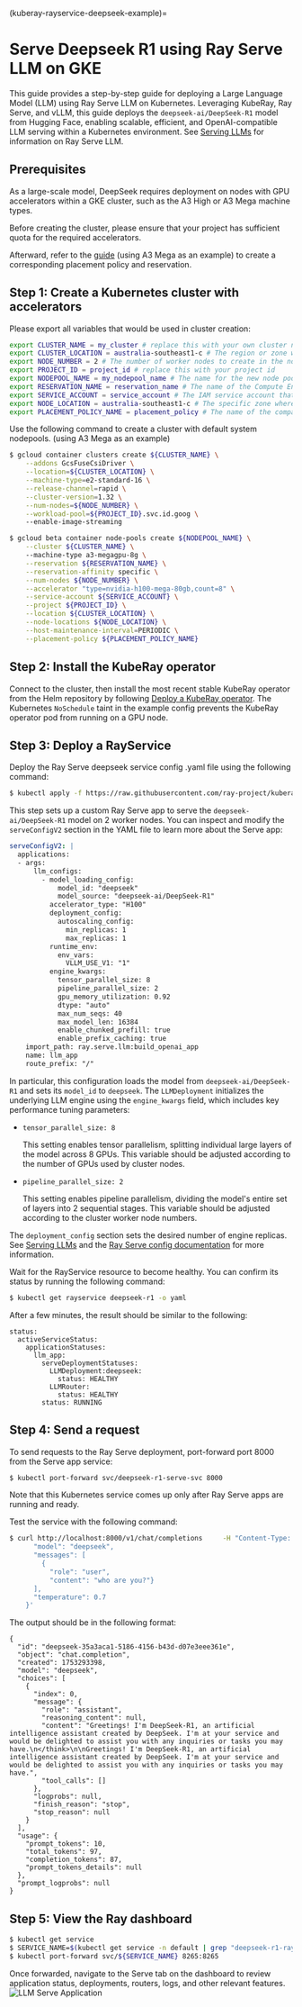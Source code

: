 (kuberay-rayservice-deepseek-example)=

# Serve Deepseek R1 using Ray Serve LLM on GKE

This guide provides a step-by-step guide for deploying a Large Language Model (LLM) using Ray Serve LLM on Kubernetes. Leveraging KubeRay, Ray Serve, and vLLM, this guide deploys the  `deepseek-ai/DeepSeek-R1` model from Hugging Face, enabling scalable, efficient, and OpenAI-compatible LLM serving within a Kubernetes environment. See [Serving LLMs](serving_llms) for information on Ray Serve LLM.

## Prerequisites
As a large-scale model, DeepSeek requires deployment on nodes with GPU accelerators within a GKE cluster, such as the A3 High or A3 Mega machine types.

Before creating the cluster, please ensure that your project has sufficient quota for the required accelerators.

Afterward, refer to the [guide](https://cloud.google.com/cluster-toolkit/docs/deploy/deploy-a3-mega-cluster#create-reservation) (using A3 Mega as an example) to create a corresponding placement policy and reservation.

## Step 1: Create a Kubernetes cluster with accelerators
Please export all variables that would be used in cluster creation:

```sh
export CLUSTER_NAME = my_cluster # replace this with your own cluster name
export CLUSTER_LOCATION = australia-southeast1-c # The region or zone where your GKE cluster is located (e.g., us-central1 or us-central1-a).
export NODE_NUMBER = 2 # The number of worker nodes to create in the node pool, ideally should be >=2.
export PROJECT_ID = project_id # replace this with your project id
export NODEPOOL_NAME = my_nodepool_name # The name for the new node pool you are creating.
export RESERVATION_NAME = reservation_name # The name of the Compute Engine reservation to ensure capacity for your nodes.
export SERVICE_ACCOUNT = service_account # The IAM service account that the nodes will use for permissions.
export NODE_LOCATION = australia-southeast1-c # The specific zone where the nodes in this node pool will be created.
export PLACEMENT_POLICY_NAME = placement_policy # The name of the compact placement policy.
```
Use the following command to create a cluster with default system nodepools. (using A3 Mega as an example)

```sh
$ gcloud container clusters create ${CLUSTER_NAME} \
    --addons GcsFuseCsiDriver \
    --location=${CLUSTER_LOCATION} \
    --machine-type=e2-standard-16 \
    --release-channel=rapid \
    --cluster-version=1.32 \
    --num-nodes=${NODE_NUMBER} \
    --workload-pool=${PROJECT_ID}.svc.id.goog \ 
    --enable-image-streaming
```

```sh
$ gcloud beta container node-pools create ${NODEPOOL_NAME} \
    --cluster ${CLUSTER_NAME} \ 
    --machine-type a3-megagpu-8g \
    --reservation ${RESERVATION_NAME} \
    --reservation-affinity specific \
    --num-nodes ${NODE_NUMBER} \
    --accelerator "type=nvidia-h100-mega-80gb,count=8" \
    --service-account ${SERVICE_ACCOUNT} \
    --project ${PROJECT_ID} \
    --location ${CLUSTER_LOCATION} \
    --node-locations ${NODE_LOCATION} \
    --host-maintenance-interval=PERIODIC \
    --placement-policy ${PLACEMENT_POLICY_NAME}
```

## Step 2: Install the KubeRay operator

Connect to the cluster, then install the most recent stable KubeRay operator from the Helm repository by following [Deploy a KubeRay operator](../getting-started/kuberay-operator-installation.md). The Kubernetes `NoSchedule` taint in the example config prevents the KubeRay operator pod from running on a GPU node.

## Step 3: Deploy a RayService

Deploy the Ray Serve deepseek service config .yaml file using the following command:

```sh
$ kubectl apply -f https://raw.githubusercontent.com/ray-project/kuberay/master/ray-operator/config/samples/ray-service.deepseek.yaml
```

This step sets up a custom Ray Serve app to serve the `deepseek-ai/DeepSeek-R1` model on 2 worker nodes. You can inspect and modify the `serveConfigV2` section in the YAML file to learn more about the Serve app:
```yaml
serveConfigV2: |
  applications:
  - args:
      llm_configs:
        - model_loading_config:
            model_id: "deepseek"
            model_source: "deepseek-ai/DeepSeek-R1"
          accelerator_type: "H100"
          deployment_config:
            autoscaling_config:
              min_replicas: 1
              max_replicas: 1
          runtime_env:
            env_vars:
              VLLM_USE_V1: "1"
          engine_kwargs:
            tensor_parallel_size: 8
            pipeline_parallel_size: 2
            gpu_memory_utilization: 0.92
            dtype: "auto"
            max_num_seqs: 40
            max_model_len: 16384
            enable_chunked_prefill: true
            enable_prefix_caching: true
    import_path: ray.serve.llm:build_openai_app
    name: llm_app
    route_prefix: "/"
```

In particular, this configuration loads the model from `deepseek-ai/DeepSeek-R1` and sets its `model_id` to `deepseek`. The `LLMDeployment` initializes the underlying LLM engine using the `engine_kwargs` field, which includes key performance tuning parameters:

- `tensor_parallel_size: 8`

  This setting enables tensor parallelism, splitting individual large layers of the model across 8 GPUs. This variable should be adjusted according to the number of GPUs used by cluster nodes.

- `pipeline_parallel_size: 2`
  
  This setting enables pipeline parallelism, dividing the model's entire set of layers into 2 sequential stages. This variable should be adjusted according to the cluster worker node numbers.


The `deployment_config` section sets the desired number of engine replicas. See [Serving LLMs](serving_llms) and the [Ray Serve config documentation](serve-in-production-config-file) for more information.

Wait for the RayService resource to become healthy. You can confirm its status by running the following command:
```sh
$ kubectl get rayservice deepseek-r1 -o yaml
```

After a few minutes, the result should be similar to the following:
```
status:
  activeServiceStatus:
    applicationStatuses:
      llm_app:
        serveDeploymentStatuses:
          LLMDeployment:deepseek:
            status: HEALTHY
          LLMRouter:
            status: HEALTHY
        status: RUNNING
```

## Step 4: Send a request

To send requests to the Ray Serve deployment, port-forward port 8000 from the Serve app service:
```sh
$ kubectl port-forward svc/deepseek-r1-serve-svc 8000
```

Note that this Kubernetes service comes up only after Ray Serve apps are running and ready.

Test the service with the following command:
```sh
$ curl http://localhost:8000/v1/chat/completions     -H "Content-Type: application/json"     -d '{
      "model": "deepseek",
      "messages": [
        {
          "role": "user", 
          "content": "who are you?"}
      ],
      "temperature": 0.7
    }'
```

The output should be in the following format:

```
{
  "id": "deepseek-35a3aca1-5186-4156-b43d-d07e3eee361e",
  "object": "chat.completion",
  "created": 1753293398,
  "model": "deepseek",
  "choices": [
    {
      "index": 0,
      "message": {
        "role": "assistant",
        "reasoning_content": null,
        "content": "Greetings! I'm DeepSeek-R1, an artificial intelligence assistant created by DeepSeek. I'm at your service and would be delighted to assist you with any inquiries or tasks you may have.\n</think>\n\nGreetings! I'm DeepSeek-R1, an artificial intelligence assistant created by DeepSeek. I'm at your service and would be delighted to assist you with any inquiries or tasks you may have.",
        "tool_calls": []
      },
      "logprobs": null,
      "finish_reason": "stop",
      "stop_reason": null
    }
  ],
  "usage": {
    "prompt_tokens": 10,
    "total_tokens": 97,
    "completion_tokens": 87,
    "prompt_tokens_details": null
  },
  "prompt_logprobs": null
}
```


## Step 5: View the Ray dashboard


```sh
$ kubectl get service
$ SERVICE_NAME=$(kubectl get service -n default | grep "deepseek-r1-raycluster-.*-head-svc" | awk '{print $1}')
$ kubectl port-forward svc/${SERVICE_NAME} 8265:8265
```

Once forwarded, navigate to the Serve tab on the dashboard to review application status, deployments, routers, logs, and other relevant features.
![LLM Serve Application](../images/ray_dashboard_deepseek.png)
